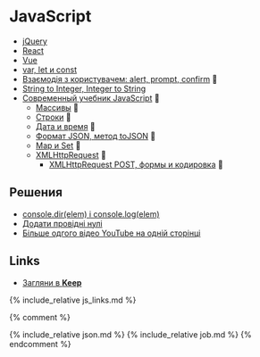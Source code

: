 # JavaScript

- [jQuery](jquery)
- [React](react)
- [Vue](vue)
- [var, let и const](var_let_const)
- [Взаємодія з користувачем: alert, prompt, confirm](https://learn.javascript.ru/alert-prompt-confirm) :link:
- [String to Integer, Integer to String](str2int_int2str)
- [Современный учебник JavaScript](https://learn.javascript.ru/) :link:
  - [Массивы](https://learn.javascript.ru/array) :link:
  - [Строки](https://learn.javascript.ru/string) :link:
  - [Дата и время](https://learn.javascript.ru/date) :link:
  - [Формат JSON, метод toJSON](https://learn.javascript.ru/json) :link:
  - [Map и Set](https://learn.javascript.ru/map-set) :link:
  - [XMLHttpRequest](https://learn.javascript.ru/xmlhttprequest/) :link:
    - [XMLHttpRequest POST, формы и кодировка](https://learn.javascript.ru/xhr-forms) :link:

## Решения

- [console.dir(elem) і console.log(elem)](console_log_dir)
- [Додати провідні нулі](add_leading_zero)
- [Більше одгого відео YouTube на одній сторінці](several_youtube_video_on_page)

## Links

- [Загляни в **Keep**](https://keep.google.com/u/0/#label/js)

{% include_relative js_links.md %}

{% comment %}
<a name="react"></a>
<include f.htm f="react.md">

{% include_relative json.md %}
{% include_relative job.md %}
{% endcomment %}


